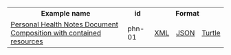 <table class="list" width="100%">            
   <tr>
     <th>Example name</th>
     <th>id</th>
     <th colspan="3">Format</th>
   </tr>
   <tr>
      <td><a href="composition-phn-01.html">Personal Health Notes Document Composition with contained resources</a></td>
      <td>phn-01</td>
      <td><a href="composition-phn-01.xml.html">XML</a></td>
      <td><a href="composition-phn-01.json.html">JSON</a></td>
      <td><a href="composition-phn-01.ttl.html">Turtle</a></td>
   </tr>                  
</table>